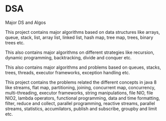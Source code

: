 # DSA
Major DS and Algos

This project contains major algorithms based on data structures like arrays, queue, stack, list, array list, linked list, hash map, tree map, trees, binary trees etc.

This also contains major algorithms on different strategies like recursion, dynamic programming, backtracking, divide and conquer etc.

This also contains major algorithms and problems based on queues, stacks, trees, threads, executor frameworks, exception handling etc.

This project contains the problems related the different concepts in java 8 like streams, flat map, partitioning, joining, concurrent map, concurrency, multi-threading, executor frameworks, string manipulations, file NIO, file NIO2, lambda operators, functional programming, data and time formatting, filter, reduce and collect, parallel programming, reactive streams, parallel streams, statistics, accumilators, publish and subscribe, groupby and limit etc.


